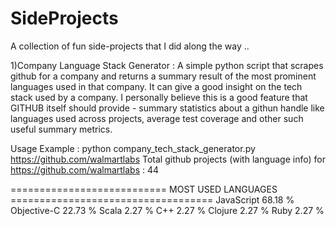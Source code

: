 SideProjects
============

A collection of fun side-projects that I did along the way ..

1)Company Language Stack Generator : A simple python script that scrapes github for a company and returns a summary result
  of the most prominent languages used in that company. It can give a good insight on the tech stack used by a company.
  I personally believe this is a good feature that GITHUB itself should provide - summary statistics about a githun handle
  like languages used across projects, average test coverage and other such useful summary metrics.
  
  Usage Example : python company_tech_stack_generator.py https://github.com/walmartlabs
  Total github projects (with language info) for https://github.com/walmartlabs : 44
  
  =========================== MOST USED LANGUAGES ===================================
  JavaScript 68.18 % 
  Objective-C 22.73 % 
  Scala 2.27 % 
  C++ 2.27 % 
  Clojure 2.27 % 
  Ruby 2.27 % 
